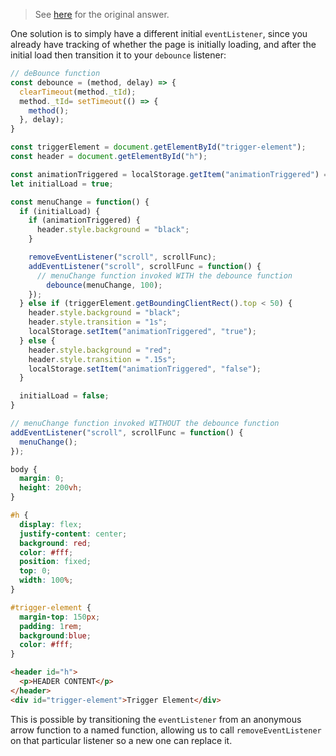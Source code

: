 
> See [here](https://stackoverflow.com/a/73529341/6456163) for the original answer.

One solution is to simply have a different initial `eventListener`, since you already have tracking of whether the page is initially loading, and after the initial load then transition it to your `debounce` listener:

```js
// deBounce function
const debounce = (method, delay) => {
  clearTimeout(method._tId);
  method._tId= setTimeout(() => {
    method();
  }, delay);
}

const triggerElement = document.getElementById("trigger-element");
const header = document.getElementById("h");

const animationTriggered = localStorage.getItem("animationTriggered") === "true";
let initialLoad = true;

const menuChange = function() {
  if (initialLoad) {
    if (animationTriggered) {
      header.style.background = "black";
    }

    removeEventListener("scroll", scrollFunc);
    addEventListener("scroll", scrollFunc = function() {
      // menuChange function invoked WITH the debounce function
        debounce(menuChange, 100);
    });
  } else if (triggerElement.getBoundingClientRect().top < 50) {
    header.style.background = "black";
    header.style.transition = "1s";
    localStorage.setItem("animationTriggered", "true");
  } else {
    header.style.background = "red";
    header.style.transition = ".15s";
    localStorage.setItem("animationTriggered", "false");
  }

  initialLoad = false;
}

// menuChange function invoked WITHOUT the debounce function
addEventListener("scroll", scrollFunc = function() {
  menuChange();
});
```

```css
body {
  margin: 0;
  height: 200vh;
}

#h {
  display: flex;
  justify-content: center;
  background: red;
  color: #fff;
  position: fixed;
  top: 0;
  width: 100%;
}

#trigger-element {
  margin-top: 150px;
  padding: 1rem;
  background:blue;
  color: #fff;
}
```

```html
<header id="h">
  <p>HEADER CONTENT</p>
</header>
<div id="trigger-element">Trigger Element</div>
```

This is possible by transitioning the `eventListener` from an anonymous arrow function to a named function, allowing us to call `removeEventListener` on that particular listener so a new one can replace it.
